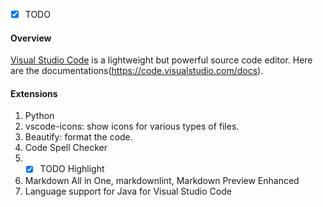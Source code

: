 - [x] TODO

#### Overview

[Visual Studio Code](https://code.visualstudio.com) is a lightweight but powerful source code editor. Here are the documentations(https://code.visualstudio.com/docs).

#### Extensions

1. Python
2. vscode-icons: show icons for various types of files.
3. Beautify: format the code.
4. Code Spell Checker
5. - [x] TODO Highlight
6. Markdown All in One, markdownlint, Markdown Preview Enhanced
7. Language support for Java for Visual Studio Code
